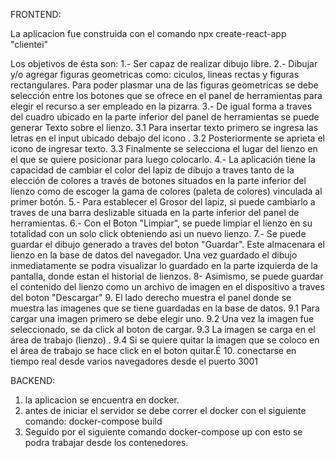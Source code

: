 
FRONTEND:

La aplicacion fue construida con el comando 
npx create-react-app "clientei"

Los objetivos de ésta son:
1.- Ser capaz de realizar dibujo libre.
2.- Dibujar y/o agregar figuras geometricas como: ciculos, lineas rectas y  figuras rectangulares.  Para poder plasmar una de las figuras geometricas se debe selección entre los botones que se ofrece en el panel de herramientas para elegir el recurso a ser empleado en la pizarra.
3.- De igual forma a traves del cuadro ubicado en la parte inferior del panel de herramientas se puede generar Texto sobre el lienzo.
    3.1 Para insertar texto primero se ingresa las letras en el input  ubicado debajo del icono .
    3.2 Posteriormente se aprieta el icono de ingresar texto.
    3.3 Finalmente se selecciona el lugar del lienzo en el que se quiere posicionar para luego colocarlo.
4.- La aplicación tiene la capacidad de cambiar el color del lapiz de dibujo a traves tanto de la elección de colores a través de botones situados en la parte inferior del lienzo como de escoger la gama de colores (paleta de colores) vinculada al primer botón.
5.- Para establecer el Grosor del lapiz, si puede cambiarlo a traves de una barra deslizable situada en la parte inferior del panel de herramientas.
6.- Con el Boton "Limpiar", se puede limpiar el lienzo en su totalidad con un solo click obteniendo asi un nuevo lienzo.
7.- Se puede guardar el dibujo generado a traves del boton "Guardar". Este almacenara el lienzo en la base de datos del navegador.
Una vez guardado el dibujo inmediatamente se podra visualizar lo guardado en la parte izquierda de la pantalla, donde estan el historial de lienzos.
8- Asimismo, se puede guardar el contenido del lienzo como un archivo de imagen en el dispositivo a traves del boton "Descargar"
9. El lado derecho muestra el panel donde se muestra las imagenes que se tiene guardadas en la base de datos.
    9.1 Para cargar una imagen primero se debe elegir uno.
    9.2 Una vez la imagen fue seleccionado, se da click al boton de cargar.
    9.3 La imagen se carga en el área de trabajo (lienzo) .
    9.4 Si se quiere quitar la imagen que se coloco en el área de trabajo se hace click en el boton quitar.É
10. conectarse en tiempo real desde varios navegadores desde el puerto 3001


BACKEND:
1. la aplicacion se encuentra en docker.
2. antes de iniciar el servidor se debe correr el docker con el siguiente comando: 
docker-compose build
3. Seguido por el siguiente comando
docker-compose up
con esto se podra trabajar desde los contenedores. 
